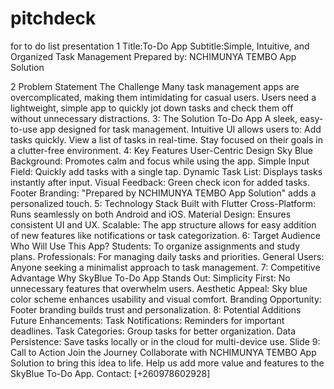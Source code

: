 # pitchdeck
for to do list presentation
1 Title:To-Do App
Subtitle:Simple, Intuitive, and Organized Task Management
Prepared by: NCHIMUNYA TEMBO App Solution

2 Problem Statement
The Challenge
Many task management apps are overcomplicated, making them intimidating for casual users.
Users need a lightweight, simple app to quickly jot down tasks and check them off without unnecessary distractions.
 3: The Solution
 To-Do App
A sleek, easy-to-use app designed for task management.
Intuitive UI allows users to:
Add tasks quickly.
View a list of tasks in real-time.
Stay focused on their goals in a clutter-free environment.
 4: Key Features
User-Centric Design
Sky Blue Background: Promotes calm and focus while using the app.
Simple Input Field: Quickly add tasks with a single tap.
Dynamic Task List: Displays tasks instantly after input.
Visual Feedback: Green check icon for added tasks.
Footer Branding: "Prepared by NCHIMUNYA TEMBO App Solution" adds a personalized touch.
5: Technology Stack
Built with Flutter
Cross-Platform: Runs seamlessly on both Android and iOS.
Material Design: Ensures consistent UI and UX.
Scalable: The app structure allows for easy addition of new features like notifications or task categorization.
6: Target Audience
Who Will Use This App?
Students: To organize assignments and study plans.
Professionals: For managing daily tasks and priorities.
General Users: Anyone seeking a minimalist approach to task management.
 7: Competitive Advantage
Why SkyBlue To-Do App Stands Out:
Simplicity First: No unnecessary features that overwhelm users.
Aesthetic Appeal: Sky blue color scheme enhances usability and visual comfort.
Branding Opportunity: Footer branding builds trust and personalization.
 8: Potential Additions
Future Enhancements:
Task Notifications: Reminders for important deadlines.
Task Categories: Group tasks for better organization.
Data Persistence: Save tasks locally or in the cloud for multi-device use.
Slide 9: Call to Action
Join the Journey
Collaborate with NCHIMUNYA TEMBO App Solution to bring this idea to life.
Help us add more value and features to the SkyBlue To-Do App.
Contact: [+260978602928]


